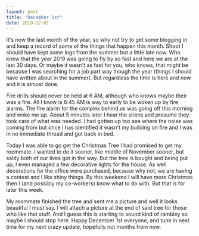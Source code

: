 ```yaml
---
layout: post
title: "December 1st"
date: 2019-12-01
---
```


It's now the last month of the year, so why not try to get some blogging in and keep a record of some of the things that happen this month.  Shoot I should have kept some logs from the summer but a little late now.  Who knew that the year 2019 was going to fly by so fast and here we are at the last 30 days.  Or maybe it wasn't as fast for you, who knows, that might be because I was searching for a job part way though the year (things I should have written about in the summer). But regardless the time is here and now and it is almost done.

Fire drills should never be held at 6 AM, although who knows maybe their was a fire.  All I know is 6:45 AM is way to early to be woken up by fire alarms.  The fire alarm for the complex behind us was going off this morning and woke me up.  About 5 minutes later I hear the sirens and presume they took care of what was needed.  I had gotten up too see where the noise was coming from but once I has identified it wasn't my building on fire and I was in no immediate thread and got back in bed.

Today I was able to go get the Christmas Tree I had promised to get my roommate.  I wanted to do it sooner, like middle of November sooner, but saldy both of our lives got in the way.  But the tree is bought and being put up, I even managed a few decorative lights for the house.  As well decorations for the office were purchased, because why not, we are having a contest and I like shiny things.  By this weekend I will have more Christmas then I (and possibly my co-workers) know what to do with.  But that is for later this week.

My roommate finished the tree and sent me a picture and well it looks beautiful I must say.  I will attach a picture at the end of said tree for those who like that stuff.  And I guess this is starting to sound kind of rambley so maybe I should stop here.  Happy December 1st everyone, and tune in next time for my next crazy update, hopefully not months from now.
